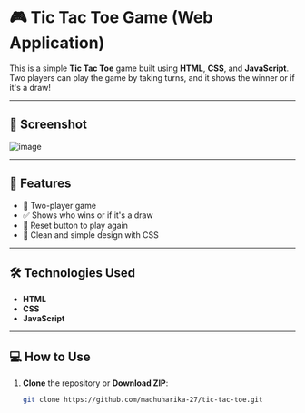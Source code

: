 # 🎮 Tic Tac Toe Game (Web Application)

This is a simple **Tic Tac Toe** game built using **HTML**, **CSS**, and **JavaScript**. Two players can play the game by taking turns, and it shows the winner or if it's a draw!

---

## 📸 Screenshot

![image](https://github.com/user-attachments/assets/01f22d32-4f50-4c24-ba59-48764562f024)


---

## 🚀 Features

- 🧠 Two-player game
- ✅ Shows who wins or if it's a draw
- 🔄 Reset button to play again
- 🎨 Clean and simple design with CSS

---

## 🛠️ Technologies Used

- **HTML**
- **CSS**
- **JavaScript**

---

## 💻 How to Use

1. **Clone** the repository or **Download ZIP**:
   ```bash
   git clone https://github.com/madhuharika-27/tic-tac-toe.git
